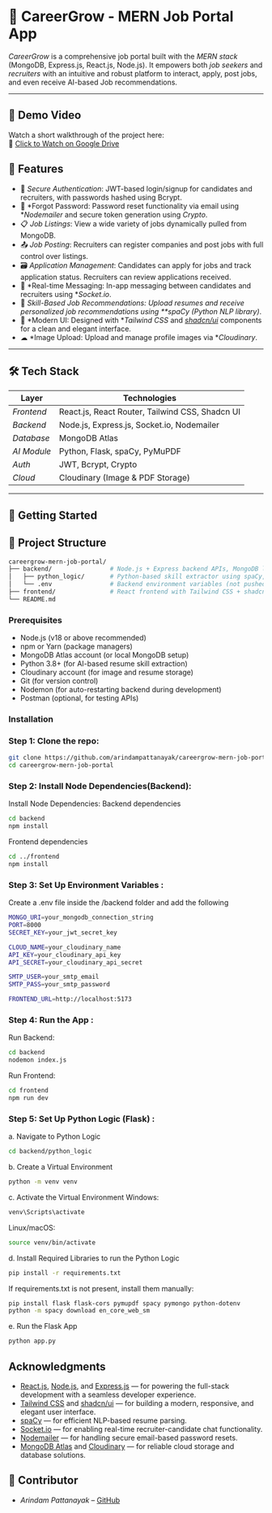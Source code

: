 # 💼 CareerGrow - MERN Job Portal App

*CareerGrow* is a comprehensive job portal built with the *MERN stack* (MongoDB, Express.js, React.js, Node.js). It empowers both *job seekers* and *recruiters* with an intuitive and robust platform to interact, apply, post jobs, and even receive AI-based Job recommendations.

---
## 🎥 Demo Video

Watch a short walkthrough of the project here:  
🔗 [Click to Watch on Google Drive](https://drive.google.com/file/d/1HHEq618IXJjfib7XnkUA93Am0lz9RT5-/view?usp=drive_link)

## 🚀 Features

- 🔐 *Secure Authentication*: JWT-based login/signup for candidates and recruiters, with passwords hashed using Bcrypt.
- 🔄 *Forgot Password: Password reset functionality via email using **Nodemailer* and secure token generation using *Crypto*.
- 📋 *Job Listings*: View a wide variety of jobs dynamically pulled from MongoDB.
- 📤 *Job Posting*: Recruiters can register companies and post jobs with full control over listings.
- 🗃 *Application Management*: Candidates can apply for jobs and track application status. Recruiters can review applications received.
- 🤝 *Real-time Messaging: In-app messaging between candidates and recruiters using **Socket.io*.
- 🧠 *Skill-Based Job Recommendations: Upload resumes and receive personalized job recommendations using **spaCy (Python NLP library)*.
- 🌈 *Modern UI: Designed with **Tailwind CSS* and [*shadcn/ui*](https://ui.shadcn.com/docs/components) components for a clean and elegant interface.
- ☁ *Image Upload: Upload and manage profile images via **Cloudinary*.

---

## 🛠 Tech Stack

| Layer         | Technologies                                                                           |
|---------------|----------------------------------------------------------------------------------------|
| *Frontend*  | React.js, React Router, Tailwind CSS, Shadcn UI                                       |
| *Backend*   | Node.js, Express.js, Socket.io, Nodemailer                          |
| *Database*  | MongoDB Atlas                                                                         |
| *AI Module* | Python, Flask, spaCy, PyMuPDF                                                          |
| *Auth*      | JWT, Bcrypt, Crypto                                                                    |
| *Cloud*     | Cloudinary (Image & PDF Storage)                                                             |

---

## 🚀 Getting Started

## 📁 Project Structure

```bash
careergrow-mern-job-portal/
├── backend/                # Node.js + Express backend APIs, MongoDB logic, and Python integration
│   ├── python_logic/       # Python-based skill extractor using spaCy, invoked via backend
│   └── .env                # Backend environment variables (not pushed to Git)
├── frontend/               # React frontend with Tailwind CSS + shadcn/ui
└── README.md
```

### Prerequisites

- Node.js (v18 or above recommended)
- npm or Yarn (package managers)
- MongoDB Atlas account (or local MongoDB setup)
- Python 3.8+ (for AI-based resume skill extraction)
- Cloudinary account (for image and resume storage)
- Git (for version control)
- Nodemon (for auto-restarting backend during development)
- Postman (optional, for testing APIs)

### Installation

### Step 1: Clone the repo:
   ```bash
   git clone https://github.com/arindampattanayak/careergrow-mern-job-portal.git
   cd careergrow-mern-job-portal
```
### Step 2: Install Node Dependencies(Backend):
Install Node Dependencies:
Backend dependencies
```bash
cd backend
npm install
```
Frontend dependencies
```bash
cd ../frontend
npm install
```
### Step 3: Set Up Environment Variables :
Create a .env file inside the /backend folder and add the following
```bash
MONGO_URI=your_mongodb_connection_string
PORT=8000
SECRET_KEY=your_jwt_secret_key

CLOUD_NAME=your_cloudinary_name
API_KEY=your_cloudinary_api_key
API_SECRET=your_cloudinary_api_secret

SMTP_USER=your_smtp_email
SMTP_PASS=your_smtp_password

FRONTEND_URL=http://localhost:5173
```
### Step 4: Run the App :
Run Backend:
```bash
cd backend
nodemon index.js
```
Run Frontend:
```bash
cd frontend
npm run dev
```
### Step 5: Set Up Python Logic (Flask) :
a. Navigate to Python Logic
```bash
cd backend/python_logic
```
b. Create a Virtual Environment
```bash
python -m venv venv
```
c. Activate the Virtual Environment
Windows:
```bash
venv\Scripts\activate
```
Linux/macOS:
```bash
source venv/bin/activate
```
d. Install Required Libraries to run the Python Logic
```bash
pip install -r requirements.txt
```
If requirements.txt is not present, install them manually:
```bash
pip install flask flask-cors pymupdf spacy pymongo python-dotenv
python -m spacy download en_core_web_sm
```
e. Run the Flask App
```bash
python app.py
```
## Acknowledgments

- [React.js](https://reactjs.org/), [Node.js](https://nodejs.org/), and [Express.js](https://expressjs.com/) — for powering the full-stack development with a seamless developer experience.  
- [Tailwind CSS](https://tailwindcss.com/) and [shadcn/ui](https://ui.shadcn.com/) — for building a modern, responsive, and elegant user interface.  
- [spaCy](https://spacy.io/) — for efficient NLP-based resume parsing.  
- [Socket.io](https://socket.io/) — for enabling real-time recruiter-candidate chat functionality.  
- [Nodemailer](https://nodemailer.com/) — for handling secure email-based password resets.  
- [MongoDB Atlas](https://www.mongodb.com/atlas) and [Cloudinary](https://cloudinary.com/) — for reliable cloud storage and database solutions.  


## 👤 Contributor

- *Arindam Pattanayak* – [GitHub](https://github.com/arindampattanayak)
